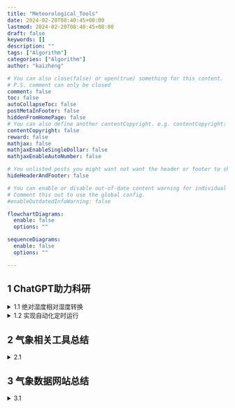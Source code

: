 ```yaml
---
title: "Meteorological_Tools"
date: 2024-02-20T08:40:45+08:00
lastmod: 2024-02-20T08:40:45+08:00
draft: false
keywords: []
description: ""
tags: ["Algorithm"]
categories: ["Algorithm"]
author: "kaizheng"

# You can also close(false) or open(true) something for this content.
# P.S. comment can only be closed
comment: false
toc: false
autoCollapseToc: false
postMetaInFooter: false
hiddenFromHomePage: false
# You can also define another contentCopyright. e.g. contentCopyright: "This is another copyright."
contentCopyright: false
reward: false
mathjax: false
mathjaxEnableSingleDollar: false
mathjaxEnableAutoNumber: false

# You unlisted posts you might want not want the header or footer to show
hideHeaderAndFooter: false

# You can enable or disable out-of-date content warning for individual posts.
# Comment this out to use the global config.
#enableOutdatedInfoWarning: false

flowchartDiagrams:
  enable: false
  options: ""

sequenceDiagrams: 
  enable: false
  options: ""

---
```

<!-- -->
## 1 ChatGPT助力科研
<details> <summary> 1.1 绝对湿度相对湿度转换</summary>

### 1.1 绝对湿度相对湿度转换
#### 1.1.1概述
博主近期在运行[[盘古气象大模型](https://arxiv.org/pdf/2211.02556.pdf)]，使用[[ERA5数据](https://cds.climate.copernicus.eu/cdsapp#!/dataset/reanalysis-era5-single-levels?tab=overview)]作为输入。
但是发现下载错了变量，误将绝对下载成了相对湿度。因此，博主使用ChatGPT获得了转换公式。
#### 1.1.2使用过程
- **Prompt**：
  - 由绝对湿度，气压，温度计算相对湿度的python代码 
- **Reply**：
  - ![img.png](/post/img.png)
- **经过验证后的代码**：
```python
    def calculate_relative_humidity(temperature, specific_humidity, pressure):
      # temperature代表温度（单位：开尔文），specific_humidity代表绝对湿度（单位：千克/千克），pressure代表气压（单位：帕斯卡）。
      # 函数将返回相对湿度（以百分比表示）
      # 首先，将温度转换为摄氏度
      temperature_celsius = temperature - 273.15
    
      # 计算饱和水汽压力（根据温度）
      saturated_vapor_pressure = 6.112 * 10 ** ((17.67 * temperature_celsius) / (temperature_celsius + 243.5))
    
      # 计算实际水汽压力
      actual_vapor_pressure = specific_humidity * pressure / (0.622 + 0.378 * specific_humidity)
    
      # 计算相对湿度（以百分比表示）
      relative_humidity = (actual_vapor_pressure / saturated_vapor_pressure) * 100
      return relative_humidity
   ```
</details>

<details> <summary> 1.2 实现自动化定时运行</summary>

### 1.2 实现自动化定时运行
#### 1.2.1概述
如题
#### 1.2.2使用过程
- **Prompt**：
  - 我现在需要在bash terminal 中执行python代码，当检查到数据存在的时候，并且gpu memery空闲超过2000m时执行，每五分钟检查一次
- **Reply**：
  - ![img_1.png](/post/img_1.png)
- **经过验证后的代码**：
```shell
#!/bin/bash

# 定义数据文件路径
data_file="/path/to/your/data.txt"

# 设置GPU内存阈值
threshold=2000

while true; do
    # 检查数据文件是否存在
    if [ -e "$data_file" ]; then
        # 获取GPU空闲内存（以MB为单位）
        gpu_free_memory=$(nvidia-smi --query-gpu=memory.free --format=csv,noheader,nounits | awk '{print $1}')

        # 检查GPU空闲内存是否超过阈值
        if [ "$gpu_free_memory" -gt "$threshold" ]; then
            echo "Data file found and GPU free memory exceeds $threshold MB. Executing Python script..."
            # 执行Python脚本
            python3 /path/to/your/python/script.py
            break  # 执行后退出循环
        else
            echo "Data file found, but GPU free memory is below $threshold MB. Skipping execution."
        fi
    else
        echo "Data file not found. Skipping execution."
    fi

    # 等待五分钟
    sleep 300
done
```

</details>

## 2 气象相关工具总结
<details> <summary> 2.1 </summary>

</details>

## 3 气象数据网站总结
<details> <summary> 3.1 </summary>

</details>

[//]: # (经验帖 &#40;https://typonotes.com/posts/2022/12/26/hugo-render-markdown-image-url/&#41;)